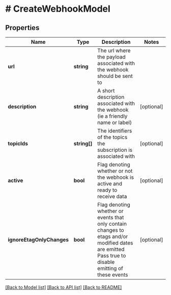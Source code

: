 # # CreateWebhookModel

## Properties

Name | Type | Description | Notes
------------ | ------------- | ------------- | -------------
**url** | **string** | The url where the payload associated with the webhook should be sent to |
**description** | **string** | A short description associated with the webhook (ie a friendly name or label) | [optional]
**topicIds** | **string[]** | The identifiers of the topics the subscription is associated with | [optional]
**active** | **bool** | Flag denoting whether or not the webhook is active and ready to receive data | [optional]
**ignoreEtagOnlyChanges** | **bool** | Flag denoting whether or events that only contain changes to etags and/or modified dates are emitted  Pass true to disable emitting of these events | [optional]

[[Back to Model list]](../../README.md#models) [[Back to API list]](../../README.md#endpoints) [[Back to README]](../../README.md)
